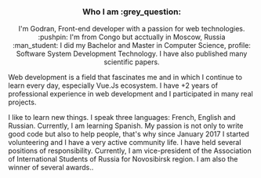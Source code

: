 <h3 align="center" >
  <b> Who I am :grey_question:</b>
</h3>
<p align="center">
I'm Godran, Front-end developer with a passion for web technologies. <br>
:pushpin: I'm from Congo but acctually in Moscow, Russia <br>
:man_student: I did my Bachelor and Master in Computer Science, profile: Software System Development Technology. I have also published many scientific papers.

Web development is a field that fascinates me and in which I continue to learn every day, especially Vue.Js ecosystem. I have +2 years of professional experience in web development and I participated in many real projects.

I like to learn new things. I speak three languages: French, English and Russian. Currently, I am learning Spanish. My passion is not only to write good code but also to help people, that's why since January 2017 I started volunteering and I have a very active community life. I have held several positions of responsibility. Currently, I am vice-president of the Association of International Students of Russia for Novosibirsk region. I am also the winner of several awards..
<p>
